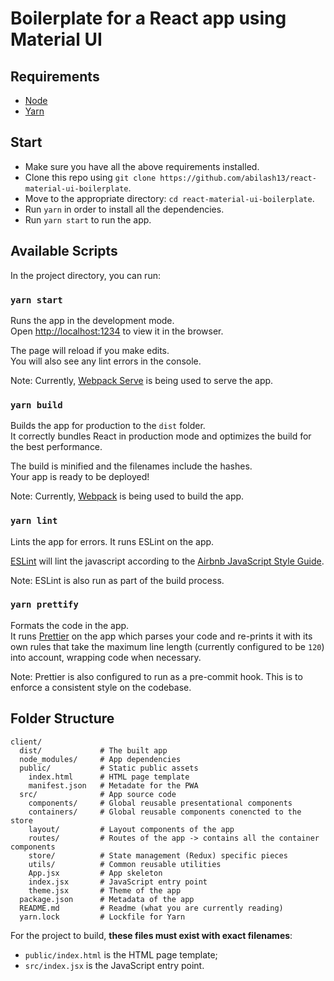 # Boilerplate for a React app using Material UI

## Requirements

- [Node](https://nodejs.org/en/)
- [Yarn](https://yarnpkg.com/en/)

## Start

- Make sure you have all the above requirements installed.
- Clone this repo using `git clone https://github.com/abilash13/react-material-ui-boilerplate`.
- Move to the appropriate directory: `cd react-material-ui-boilerplate`.
- Run `yarn` in order to install all the dependencies.
- Run `yarn start` to run the app.

## Available Scripts

In the project directory, you can run:

### `yarn start`

Runs the app in the development mode.<br>
Open [http://localhost:1234](http://localhost:1234) to view it in the browser.

The page will reload if you make edits.<br>
You will also see any lint errors in the console.

Note: Currently, [Webpack Serve](https://github.com/webpack-contrib/webpack-serve) is being used to serve the app.

### `yarn build`

Builds the app for production to the `dist` folder.<br>
It correctly bundles React in production mode and optimizes the build for the best performance.

The build is minified and the filenames include the hashes.<br>
Your app is ready to be deployed!

Note: Currently, [Webpack](https://webpack.js.org/) is being used to build the app.

### `yarn lint`

Lints the app for errors.
It runs ESLint on the app.

[ESLint](https://eslint.org/) will lint the javascript according to the [Airbnb JavaScript Style Guide](https://github.com/airbnb/javascript).<br>

Note: ESLint is also run as part of the build process.

### `yarn prettify`

Formats the code in the app.<br>
It runs [Prettier](https://prettier.io/) on the app which parses your code and re-prints it with its own rules that take the maximum line length (currently configured to be `120`) into account, wrapping code when necessary.

Note: Prettier is also configured to run as a pre-commit hook. This is to enforce a consistent style on the codebase.

## Folder Structure

```
client/
  dist/             # The built app
  node_modules/     # App dependencies
  public/           # Static public assets
    index.html      # HTML page template
    manifest.json   # Metadate for the PWA
  src/              # App source code
    components/     # Global reusable presentational components
    containers/     # Global reusable components conencted to the store
    layout/         # Layout components of the app
    routes/         # Routes of the app -> contains all the container components
    store/          # State management (Redux) specific pieces
    utils/          # Common reusable utilities
    App.jsx         # App skeleton
    index.jsx       # JavaScript entry point
    theme.jsx       # Theme of the app
  package.json      # Metadata of the app
  README.md         # Readme (what you are currently reading)
  yarn.lock         # Lockfile for Yarn
```

For the project to build, **these files must exist with exact filenames**:

- `public/index.html` is the HTML page template;
- `src/index.jsx` is the JavaScript entry point.
